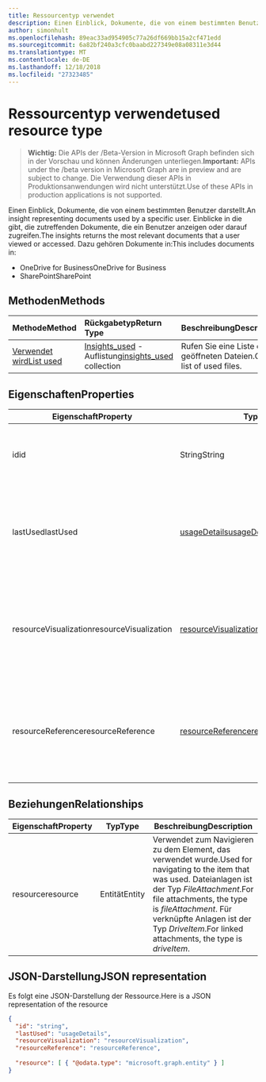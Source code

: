 ```yaml
---
title: Ressourcentyp verwendet
description: Einen Einblick, Dokumente, die von einem bestimmten Benutzer darstellt. Einblicke in die gibt, die zutreffenden Dokumente, die ein Benutzer anzeigen oder darauf zugreifen.
author: simonhult
ms.openlocfilehash: 89eac33ad954905c77a26df669bb15a2cf471edd
ms.sourcegitcommit: 6a82bf240a3cfc0baabd227349e08a08311e3d44
ms.translationtype: MT
ms.contentlocale: de-DE
ms.lasthandoff: 12/18/2018
ms.locfileid: "27323485"
---
```

# <a name="used-resource-type"></a><span data-ttu-id="f74d2-104">Ressourcentyp verwendet</span><span class="sxs-lookup"><span data-stu-id="f74d2-104">used resource type</span></span>

> <span data-ttu-id="f74d2-105">**Wichtig:** Die APIs der /Beta-Version in Microsoft Graph befinden sich in der Vorschau und können Änderungen unterliegen.</span><span class="sxs-lookup"><span data-stu-id="f74d2-105">**Important:** APIs under the /beta version in Microsoft Graph are in preview and are subject to change.</span></span> <span data-ttu-id="f74d2-106">Die Verwendung dieser APIs in Produktionsanwendungen wird nicht unterstützt.</span><span class="sxs-lookup"><span data-stu-id="f74d2-106">Use of these APIs in production applications is not supported.</span></span>

<span data-ttu-id="f74d2-107">Einen Einblick, Dokumente, die von einem bestimmten Benutzer darstellt.</span><span class="sxs-lookup"><span data-stu-id="f74d2-107">An insight representing documents used by a specific user.</span></span> <span data-ttu-id="f74d2-108">Einblicke in die gibt, die zutreffenden Dokumente, die ein Benutzer anzeigen oder darauf zugreifen.</span><span class="sxs-lookup"><span data-stu-id="f74d2-108">The insights returns the most relevant documents that a user viewed or accessed.</span></span> <span data-ttu-id="f74d2-109">Dazu gehören Dokumente in:</span><span class="sxs-lookup"><span data-stu-id="f74d2-109">This includes documents in:</span></span>

- <span data-ttu-id="f74d2-110">OneDrive for Business</span><span class="sxs-lookup"><span data-stu-id="f74d2-110">OneDrive for Business</span></span>
- <span data-ttu-id="f74d2-111">SharePoint</span><span class="sxs-lookup"><span data-stu-id="f74d2-111">SharePoint</span></span>

## <a name="methods"></a><span data-ttu-id="f74d2-112">Methoden</span><span class="sxs-lookup"><span data-stu-id="f74d2-112">Methods</span></span>

| <span data-ttu-id="f74d2-113">Methode</span><span class="sxs-lookup"><span data-stu-id="f74d2-113">Method</span></span>       | <span data-ttu-id="f74d2-114">Rückgabetyp</span><span class="sxs-lookup"><span data-stu-id="f74d2-114">Return Type</span></span>  |<span data-ttu-id="f74d2-115">Beschreibung</span><span class="sxs-lookup"><span data-stu-id="f74d2-115">Description</span></span>|
|:---------------|:--------|:----------|
|[<span data-ttu-id="f74d2-116">Verwendet wird</span><span class="sxs-lookup"><span data-stu-id="f74d2-116">List used</span></span>](../api/insights-list-used.md) |<span data-ttu-id="f74d2-117">[Insights_used](insights-used.md) -Auflistung</span><span class="sxs-lookup"><span data-stu-id="f74d2-117">[insights_used](insights-used.md) collection</span></span>| <span data-ttu-id="f74d2-118">Rufen Sie eine Liste der geöffneten Dateien.</span><span class="sxs-lookup"><span data-stu-id="f74d2-118">Get a list of used files.</span></span>|

## <a name="properties"></a><span data-ttu-id="f74d2-119">Eigenschaften</span><span class="sxs-lookup"><span data-stu-id="f74d2-119">Properties</span></span>

| <span data-ttu-id="f74d2-120">Eigenschaft</span><span class="sxs-lookup"><span data-stu-id="f74d2-120">Property</span></span>              | <span data-ttu-id="f74d2-121">Typ</span><span class="sxs-lookup"><span data-stu-id="f74d2-121">Type</span></span>                      | <span data-ttu-id="f74d2-122">Beschreibung</span><span class="sxs-lookup"><span data-stu-id="f74d2-122">Description</span></span>  |
| -------------         |---------------            | -------------|
| <span data-ttu-id="f74d2-123">id</span><span class="sxs-lookup"><span data-stu-id="f74d2-123">id</span></span>                    | <span data-ttu-id="f74d2-124">String</span><span class="sxs-lookup"><span data-stu-id="f74d2-124">String</span></span>                    | <span data-ttu-id="f74d2-125">Eindeutiger Bezeichner der Beziehung.</span><span class="sxs-lookup"><span data-stu-id="f74d2-125">Unique identifier of the relationship.</span></span> <span data-ttu-id="f74d2-126">Schreibgeschützt.</span><span class="sxs-lookup"><span data-stu-id="f74d2-126">Read only.</span></span>        |
| <span data-ttu-id="f74d2-127">lastUsed</span><span class="sxs-lookup"><span data-stu-id="f74d2-127">lastUsed</span></span>              | [<span data-ttu-id="f74d2-128">usageDetails</span><span class="sxs-lookup"><span data-stu-id="f74d2-128">usageDetails</span></span>](insights-usagedetails.md)              | <span data-ttu-id="f74d2-129">Wenn das Element zuletzt Informationen angezeigt und vom Benutzer geändert.</span><span class="sxs-lookup"><span data-stu-id="f74d2-129">Information about when the item was last viewed and modified by the user.</span></span> <span data-ttu-id="f74d2-130">Schreibgeschützt.</span><span class="sxs-lookup"><span data-stu-id="f74d2-130">Read only.</span></span>     |
| <span data-ttu-id="f74d2-131">resourceVisualization</span><span class="sxs-lookup"><span data-stu-id="f74d2-131">resourceVisualization</span></span> | [<span data-ttu-id="f74d2-132">resourceVisualization</span><span class="sxs-lookup"><span data-stu-id="f74d2-132">resourceVisualization</span></span>](insights-resourcevisualization.md)                | <span data-ttu-id="f74d2-133">Eigenschaften, die Sie verwenden können, um das Dokument in Ihre Erfahrung visualisieren.</span><span class="sxs-lookup"><span data-stu-id="f74d2-133">Properties that you can use to visualize the document in your experience.</span></span> <span data-ttu-id="f74d2-134">Schreibgeschützt.</span><span class="sxs-lookup"><span data-stu-id="f74d2-134">Read-only</span></span>      |
| <span data-ttu-id="f74d2-135">resourceReference</span><span class="sxs-lookup"><span data-stu-id="f74d2-135">resourceReference</span></span>     | [<span data-ttu-id="f74d2-136">resourceReference</span><span class="sxs-lookup"><span data-stu-id="f74d2-136">resourceReference</span></span>](insights-resourcereference.md)                      | <span data-ttu-id="f74d2-137">Referenz-Eigenschaften des Dokuments verwendete, wie die Url und den Typ des Dokuments.</span><span class="sxs-lookup"><span data-stu-id="f74d2-137">Reference properties of the used document, such as the url and type of the document.</span></span> <span data-ttu-id="f74d2-138">Schreibgeschützt.</span><span class="sxs-lookup"><span data-stu-id="f74d2-138">Read-only</span></span>     |

## <a name="relationships"></a><span data-ttu-id="f74d2-139">Beziehungen</span><span class="sxs-lookup"><span data-stu-id="f74d2-139">Relationships</span></span>

| <span data-ttu-id="f74d2-140">Eigenschaft</span><span class="sxs-lookup"><span data-stu-id="f74d2-140">Property</span></span>      | <span data-ttu-id="f74d2-141">Typ</span><span class="sxs-lookup"><span data-stu-id="f74d2-141">Type</span></span>          | <span data-ttu-id="f74d2-142">Beschreibung</span><span class="sxs-lookup"><span data-stu-id="f74d2-142">Description</span></span>  |
| ------------- |---------------| -------------|
| <span data-ttu-id="f74d2-143">resource</span><span class="sxs-lookup"><span data-stu-id="f74d2-143">resource</span></span>      | <span data-ttu-id="f74d2-144">Entität</span><span class="sxs-lookup"><span data-stu-id="f74d2-144">Entity</span></span>        | <span data-ttu-id="f74d2-145">Verwendet zum Navigieren zu dem Element, das verwendet wurde.</span><span class="sxs-lookup"><span data-stu-id="f74d2-145">Used for navigating to the item that was used.</span></span> <span data-ttu-id="f74d2-146">Dateianlagen ist der Typ *FileAttachment*.</span><span class="sxs-lookup"><span data-stu-id="f74d2-146">For file attachments, the type is *fileAttachment*.</span></span> <span data-ttu-id="f74d2-147">Für verknüpfte Anlagen ist der Typ *DriveItem*.</span><span class="sxs-lookup"><span data-stu-id="f74d2-147">For linked attachments, the type is *driveItem*.</span></span> |

## <a name="json-representation"></a><span data-ttu-id="f74d2-148">JSON-Darstellung</span><span class="sxs-lookup"><span data-stu-id="f74d2-148">JSON representation</span></span>
<span data-ttu-id="f74d2-149">Es folgt eine JSON-Darstellung der Ressource.</span><span class="sxs-lookup"><span data-stu-id="f74d2-149">Here is a JSON representation of the resource</span></span>

```json
{
  "id": "string",
  "lastUsed": "usageDetails",
  "resourceVisualization": "resourceVisualization",
  "resourceReference": "resourceReference",
  
  "resource": [ { "@odata.type": "microsoft.graph.entity" } ]
}
```